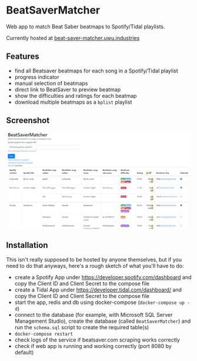 # BeatSaverMatcher
Web app to match Beat Saber beatmaps to Spotify/Tidal playlists.

Currently hosted at [beat-saver-matcher.uwu.industries](https://beat-saver-matcher.uwu.industries/)

## Features
- find all Beatsaver beatmaps for each song in a Spotify/Tidal playlist
- progress indicator
- manual selection of beatmaps
- direct link to BeatSaver to preview beatmap
- show the difficulties and ratings for each beatmap
- download multiple beatmaps as a `bplist` playlist

## Screenshot

![app screenhot](images/screenshot.png)

## Installation

This isn't really supposed to be hosted by anyone themselves, but if you need to do that anyways, here's a rough sketch of what you'll have to do:

- create a Spotify App under https://developer.spotify.com/dashboard and copy the Client ID and Client Secret to the compose file
- create a Tidal App under https://developer.tidal.com/dashboard/ and copy the Client ID and Client Secret to the compose file
- start the app, redis and db using docker-compose (`docker-compose up -d`)
- connect to the database (for example, with Microsoft SQL Server Management Studio), create the database (called `BeatSaverMatcher`) and run the `schema.sql` script to create the required table(s)
- `docker-compose restart`
- check logs of the service if beatsaver.com scraping works correctly
- check if web app is running and working correctly (port 8080 by default)